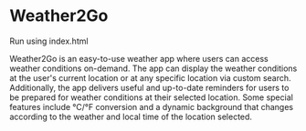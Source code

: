 # Weather2Go

Run using index.html

Weather2Go is an easy-to-use weather app where users can access weather conditions on-demand. The app can display the weather conditions at the user's current location or at any specific location via custom search. Additionally, the app delivers useful and up-to-date reminders for users to be prepared for weather conditions at their selected location. Some special features include °C/°F conversion and a dynamic background that changes according to the weather and local time of the location selected.
